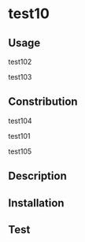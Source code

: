 # test10


## Usage
test102


test103


## Constribution
test104


test101


test105


## Description
## Installation
## Test
